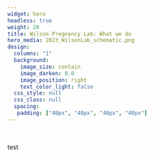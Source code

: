 ```yaml
---
widget: hero
headless: true
weight: 20
title: Wilson Pregnancy Lab: What we do
hero_media: 2023_WilsonLab_schematic.png
design:
  columns: "1"
  background:
    image_size: contain
    image_darken: 0.0
    image_position: right
    text_color_light: false
  css_style: null
  css_class: null
  spacing:
   padding: ["40px", "40px", "40px", "40px"]
---
```

<br>

test

